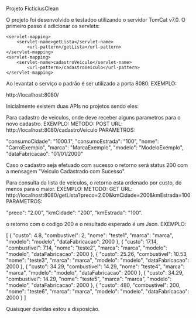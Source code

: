 Projeto FicticiusClean

O projeto foi desenvolvido e testadoo utilizando o servidor TomCat v7.0.
O primeiro passo é adicionar os servlets:

 	<servlet-mapping>
 		<servlet-name>getLista</servlet-name>
 			<url-pattern>/getLista</url-pattern>
 	</servlet-mapping>
    <servlet-mapping>
 	    <servlet-name>cadastroVeiculo</servlet-name>
 			<url-pattern>/cadastroVeiculo</url-pattern>
 	</servlet-mapping>

Ao levantat o serviço o padrão é ser utilizado a porta 8080.
EXEMPLO:

http://localhost:8080/



Inicialmente existem duas APIs no projetos sendo eles:

Para cadastro de veiculos, onde deve receber alguns parametros para o novo cadastro.
EXEMPLO:
METODO: POST
URL:
    http://localhost:8080/cadastroVeiculo
PARAMETROS:

  "consumoCidade": "1000.1",
  "consumoEstrada": "100",
  "nome": "CarroExemplo",
  "marca": "MarcaExemplo",
  "modelo": "ModeloExemplo",
  "dataFabricacao": "01/01/2000"
  
  Caso o cadastro seja efetuado com sucesso o retorno será status 200 com a mensagem "Veiculo Cadastrado com Sucesso".
  
  
  
  
  Para consulta da lista de veiculos, o retorno esta ordenado por custo, do menos para o maior.
EXEMPLO:
METODO: GET
URL:
    http://localhost:8080/getLista?preco=2.00&kmCidade=200&kmEstrada=100
PARAMETROS:

  "preco": "2.00",
  "kmCidade": "200",
  "kmEstrada": "100".
  
  o retorno com o codigo 200 e o resultado esperado é um Json.
  EXEMPLO:
  
  [
  {
    "custo": 4.8,
    "combustivel": 2,
    "nome": "teste1",
    "marca": "marca",
    "modelo": "modelo",
    "dataFabricacao": 2000
  },
  {
    "custo": 17.14,
    "combustivel": 7.14,
    "nome": "teste2",
    "marca": "marca",
    "modelo": "modelo",
    "dataFabricacao": 2000
  },
  {
    "custo": 25.26,
    "combustivel": 10.53,
    "nome": "teste3",
    "marca": "marca",
    "modelo": "modelo",
    "dataFabricacao": 2000
  },
  {
    "custo": 34.29,
    "combustivel": 14.29,
    "nome": "teste4",
    "marca": "marca",
    "modelo": "modelo",
    "dataFabricacao": 2000
  },
  {
    "custo": 34.29,
    "combustivel": 14.29,
    "nome": "teste5",
    "marca": "marca",
    "modelo": "modelo",
    "dataFabricacao": 2000
  },
  {
    "custo": 480,
    "combustivel": 200,
    "nome": "teste6",
    "marca": "marca",
    "modelo": "modelo",
    "dataFabricacao": 2000
  }
]
  
  
  
  
  
  Quaisquer duvidas estou a disposição.
  

  
  
  

